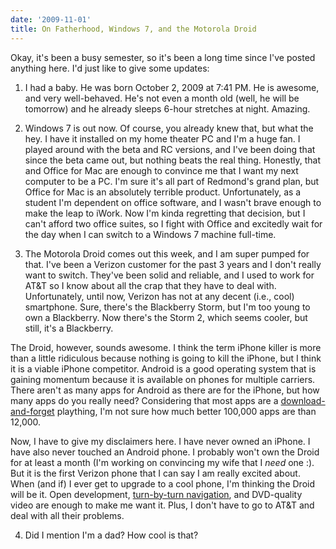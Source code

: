 ```yaml
---
date: '2009-11-01'
title: On Fatherhood, Windows 7, and the Motorola Droid
---
```


Okay, it's been a busy semester, so it's been a long time since I've posted anything here. I'd just like to give some updates:

1) I had a baby. He was born October 2, 2009 at 7:41 PM. He is awesome, and very well-behaved. He's not even a month old (well, he will be tomorrow) and he already sleeps 6-hour stretches at night. Amazing.

2) Windows 7 is out now. Of course, you already knew that, but what the hey.<!--more--> I have it installed on my home theater PC and I'm a huge fan. I played around with the beta and RC versions, and I've been doing that since the beta came out, but nothing beats the real thing. Honestly, that and Office for Mac are enough to convince me that I want my next computer to be a PC. I'm sure it's all part of Redmond's grand plan, but Office for Mac is an absolutely terrible product. Unfortunately, as a student I'm dependent on office software, and I wasn't brave enough to make the leap to iWork. Now I'm kinda regretting that decision, but I can't afford two office suites, so I fight with Office and excitedly wait for the day when I can switch to a Windows 7 machine full-time.

3) The Motorola Droid comes out this week, and I am super pumped for that. I've been a Verizon customer for the past 3 years and I don't really want to switch. They've been solid and reliable, and I used to work for AT&amp;T so I know about all the crap that they have to deal with. Unfortunately, until now, Verizon has not at any decent (i.e., cool) smartphone. Sure, there's the Blackberry Storm, but I'm too young to own a Blackberry. Now there's the Storm 2, which seems cooler, but still, it's a Blackberry.

The Droid, however, sounds awesome. I think the term iPhone killer is more than a little ridiculous because nothing is going to kill the iPhone, but I think it is a viable iPhone competitor. Android is a good operating system that is gaining momentum because it is available on phones for multiple carriers. There aren't as many apps for Android as there are for the iPhone, but how many apps do you really need? Considering that most apps are a <a href="http://www.crn.com/mobile/214502072;jsessionid=YRY4TTORZY3ZLQE1GHPCKHWATMY32JVN">download-and-forget</a> plaything, I'm not sure how much better 100,000 apps are than 12,000.

Now, I have to give my disclaimers here. I have never owned an iPhone. I have also never touched an Android phone. I probably won't own the Droid for at least a month (I'm working on convincing my wife that I <em>need </em>one :). But it is the first Verizon phone that I can say I am really excited about. When (and if) I ever get to upgrade to a cool phone, I'm thinking the Droid will be it. Open development, <a href="http://googleblog.blogspot.com/2009/10/announcing-google-maps-navigation-for.html">turn-by-turn navigation</a>, and DVD-quality video are enough to make me want it. Plus, I don't have to go to AT&amp;T and deal with all their problems.

4) Did I mention I'm a dad? How cool is that?